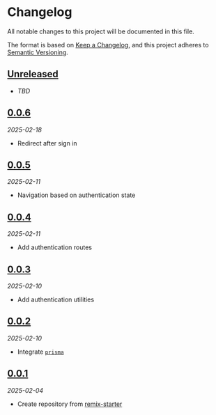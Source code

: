 # Changelog

All notable changes to this project will be documented in this file.

The format is based on [Keep a Changelog][keep-a-changelog],
and this project adheres to [Semantic Versioning][semver].

<!-- ## [X.Y.Z]
_YYYY-MM-DD_

### Added

-   TODO

### Changed

-   TODO

### Deprecated

-   TODO

### Removed

-   TODO

### Fixed

-   TODO

### Security

-   TODO -->

## [Unreleased]

- _TBD_

## [0.0.6][0.0.6]

_2025-02-18_

- Redirect after sign in

## [0.0.5][0.0.5]

_2025-02-11_

- Navigation based on authentication state

## [0.0.4][0.0.4]

_2025-02-11_

- Add authentication routes

## [0.0.3][0.0.3]

_2025-02-10_

- Add authentication utilities

## [0.0.2][0.0.2]

_2025-02-10_

- Integrate [`prisma`][prisma]

## [0.0.1][0.0.1]

_2025-02-04_

- Create repository from [remix-starter][remix-starter]

[keep-a-changelog]: https://keepachangelog.com
[semver]: https://semver.org
[unreleased]: https://github.com/bradgarropy/remix-app/compare/v0.0.6...HEAD
[0.0.6]: https://github.com/bradgarropy/remix-app/releases/tag/v0.0.6
[0.0.5]: https://github.com/bradgarropy/remix-app/releases/tag/v0.0.5
[0.0.4]: https://github.com/bradgarropy/remix-app/releases/tag/v0.0.4
[0.0.3]: https://github.com/bradgarropy/remix-app/releases/tag/v0.0.3
[0.0.2]: https://github.com/bradgarropy/remix-app/releases/tag/v0.0.2
[0.0.1]: https://github.com/bradgarropy/remix-app/releases/tag/v0.0.1
[remix-starter]: https://github.com/bradgarropy/remix-starter
[prisma]: https://prisma.io

